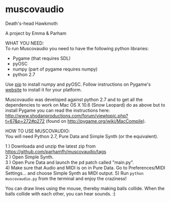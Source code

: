 muscovaudio
===========

Death's-head Hawkmoth

A project by Emma & Parham

WHAT YOU NEED:  
To run Muscovaudio you need to have the following python libraries:
* Pygame (that requires SDL)
* pyOSC
* numpy (part of pygame requires numpy)
* python 2.7

Use [pip](http://pypi.python.org/pypi/pip) to install numpy and pyOSC. Follow instructions on Pygame's [website](http://pygame.org/download.shtml) to install it for your platform. 

Muscovaudio was developed against python 2.7 and to get all the dependencies to work on Mac OS X 10.6 (Snow Leopard) do as above but to install Pygame you can read the instructions here: http://www.shodanproductions.com/forum/viewtopic.php?t=67&p=272#p272 (found on http://pygame.org/wiki/MacCompile).  

HOW TO USE MUSCOVAUDIO:  
You will need Python 2.7, Pure Data and Simple Synth (or the equivalent). 

1 ) Downloada and unzip the latest zip from https://github.com/parhamfh/muscovaudio/tags  
2 ) Open Simple Synth.  
3 ) Open Pure Data and launch the pd patch called "main.py".  
4) Make sure that Audio and MIDI is on in Pure Data. Go to Preferences/MIDI Settings… and choose Simple Synth as MIDI output. 
5) Run ```python muscovaudio.py``` from the terminal and enjoy the craziness!  

You can draw lines using the mouse, thereby making balls collide. When the balls collide with each other, you can hear sounds. :) 
